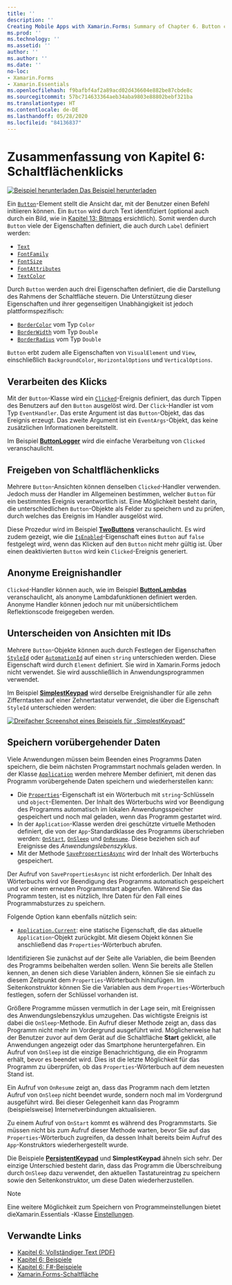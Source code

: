 ```yaml
---
title: ''
description: ''
Creating Mobile Apps with Xamarin.Forms: Summary of Chapter 6. Button clicks''
ms.prod: ''
ms.technology: ''
ms.assetid: ''
author: ''
ms.author: ''
ms.date: ''
no-loc:
- Xamarin.Forms
- Xamarin.Essentials
ms.openlocfilehash: f9bafbf4af2a89acd02d436604e882be87cbde8c
ms.sourcegitcommit: 57bc714633364aeb34aba9803e88802bebf321ba
ms.translationtype: HT
ms.contentlocale: de-DE
ms.lasthandoff: 05/28/2020
ms.locfileid: "84136837"
---
```

# <a name="summary-of-chapter-6-button-clicks"></a>Zusammenfassung von Kapitel 6: Schaltflächenklicks

[![Beispiel herunterladen](~/media/shared/download.png) Das Beispiel herunterladen](https://github.com/xamarin/xamarin-forms-book-samples/tree/master/Chapter06)

Ein [`Button`](xref:Xamarin.Forms.Button)-Element stellt die Ansicht dar, mit der Benutzer einen Befehl initiieren können. Ein `Button` wird durch Text identifiziert (optional auch durch ein Bild, wie in [Kapitel 13: Bitmaps](chapter13.md) ersichtlich). Somit werden durch `Button` viele der Eigenschaften definiert, die auch durch `Label` definiert werden:

- [`Text`](xref:Xamarin.Forms.Button.Text)
- [`FontFamily`](xref:Xamarin.Forms.Button.FontFamily)
- [`FontSize`](xref:Xamarin.Forms.Button.FontSize)
- [`FontAttributes`](xref:Xamarin.Forms.Button.FontAttributes)
- [`TextColor`](xref:Xamarin.Forms.Button.TextColor)

Durch `Button` werden auch drei Eigenschaften definiert, die die Darstellung des Rahmens der Schaltfläche steuern. Die Unterstützung dieser Eigenschaften und ihrer gegenseitigen Unabhängigkeit ist jedoch plattformspezifisch:

- [`BorderColor`](xref:Xamarin.Forms.Button.BorderColor) vom Typ `Color`
- [`BorderWidth`](xref:Xamarin.Forms.Button.BorderWidth) vom Typ `Double`
- [`BorderRadius`](xref:Xamarin.Forms.Button.BorderRadius) vom Typ `Double`

`Button` erbt zudem alle Eigenschaften von `VisualElement` und `View`, einschließlich `BackgroundColor`, `HorizontalOptions` und `VerticalOptions`.

## <a name="processing-the-click"></a>Verarbeiten des Klicks

Mit der `Button`-Klasse wird ein [`Clicked`](xref:Xamarin.Forms.Button.Clicked)-Ereignis definiert, das durch Tippen des Benutzers auf den `Button` ausgelöst wird. Der `Click`-Handler ist vom Typ `EventHandler`. Das erste Argument ist das `Button`-Objekt, das das Ereignis erzeugt. Das zweite Argument ist ein `EventArgs`-Objekt, das keine zusätzlichen Informationen bereitstellt.

Im Beispiel [**ButtonLogger**](https://github.com/xamarin/xamarin-forms-book-samples/tree/master/Chapter06/ButtonLogger) wird die einfache Verarbeitung von `Clicked` veranschaulicht.

## <a name="sharing-button-clicks"></a>Freigeben von Schaltflächenklicks

Mehrere `Button`-Ansichten können denselben `Clicked`-Handler verwenden. Jedoch muss der Handler im Allgemeinen bestimmen, welcher `Button` für ein bestimmtes Ereignis verantwortlich ist. Eine Möglichkeit besteht darin, die unterschiedlichen `Button`-Objekte als Felder zu speichern und zu prüfen, durch welches das Ereignis im Handler ausgelöst wird.

Diese Prozedur wird im Beispiel [**TwoButtons**](https://github.com/xamarin/xamarin-forms-book-samples/tree/master/Chapter06/TwoButtons) veranschaulicht. Es wird zudem gezeigt, wie die [`IsEnabled`](xref:Xamarin.Forms.VisualElement.IsEnabled)-Eigenschaft eines `Button` auf `false` festgelegt wird, wenn das Klicken auf den `Button` nicht mehr gültig ist. Über einen deaktivierten `Button` wird kein `Clicked`-Ereignis generiert.

## <a name="anonymous-event-handlers"></a>Anonyme Ereignishandler

`Clicked`-Handler können auch, wie im Beispiel [**ButtonLambdas**](https://github.com/xamarin/xamarin-forms-book-samples/tree/master/Chapter06/ButtonLambdas) veranschaulicht, als anonyme Lambdafunktionen definiert werden. Anonyme Handler können jedoch nur mit unübersichtlichem Reflektionscode freigegeben werden.

## <a name="distinguishing-views-with-ids"></a>Unterscheiden von Ansichten mit IDs

Mehrere `Button`-Objekte können auch durch Festlegen der Eigenschaften [`StyleId`](xref:Xamarin.Forms.Element.StyleId) oder [`AutomationId`](xref:Xamarin.Forms.Element.AutomationId) auf einen `string` unterschieden werden. Diese Eigenschaft wird durch `Element` definiert. Sie wird in Xamarin.Forms jedoch nicht verwendet. Sie wird ausschließlich in Anwendungsprogrammen verwendet.

Im Beispiel [**SimplestKeypad**](https://github.com/xamarin/xamarin-forms-book-samples/tree/master/Chapter06/SimplestKeypad) wird derselbe Ereignishandler für alle zehn Zifferntasten auf einer Zehnertastatur verwendet, die über die Eigenschaft `StyleId` unterschieden werden:

[![Dreifacher Screenshot eines Beispiels für „SimplestKeypad“](images/ch06fg04-small.png "Rechner")](images/ch06fg04-large.png#lightbox "Rechner")

## <a name="saving-transient-data"></a>Speichern vorübergehender Daten

Viele Anwendungen müssen beim Beenden eines Programms Daten speichern, die beim nächsten Programmstart nochmals geladen werden. In der Klasse [`Application`](xref:Xamarin.Forms.Application) werden mehrere Member definiert, mit denen das Programm vorübergehende Daten speichern und wiederherstellen kann:

- Die [`Properties`](xref:Xamarin.Forms.Application.Properties)-Eigenschaft ist ein Wörterbuch mit `string`-Schlüsseln und `object`-Elementen. Der Inhalt des Wörterbuchs wird vor Beendigung des Programms automatisch im lokalen Anwendungsspeicher gespeichert und noch mal geladen, wenn das Programm gestartet wird.
- In der `Application`-Klasse werden drei geschützte virtuelle Methoden definiert, die von der `App`-Standardklasse des Programms überschrieben werden: [`OnStart`](xref:Xamarin.Forms.Application.OnStart), [`OnSleep`](xref:Xamarin.Forms.Application.OnSleep) und [`OnResume`](xref:Xamarin.Forms.Application.OnResume). Diese beziehen sich auf Ereignisse des *Anwendungslebenszyklus*.
- Mit der Methode [`SavePropertiesAsync`](xref:Xamarin.Forms.Application.SavePropertiesAsync) wird der Inhalt des Wörterbuchs gespeichert.

Der Aufruf von `SavePropertiesAsync` ist nicht erforderlich. Der Inhalt des Wörterbuchs wird vor Beendigung des Programms automatisch gespeichert und vor einem erneuten Programmstart abgerufen. Während Sie das Programm testen, ist es nützlich, Ihre Daten für den Fall eines Programmabsturzes zu speichern.

Folgende Option kann ebenfalls nützlich sein:

- [`Application.Current`](xref:Xamarin.Forms.Application.Current): eine statische Eigenschaft, die das aktuelle `Application`-Objekt zurückgibt. Mit diesem Objekt können Sie anschließend das `Properties`-Wörterbuch abrufen.

Identifizieren Sie zunächst auf der Seite alle Variablen, die beim Beenden des Programms beibehalten werden sollen. Wenn Sie bereits alle Stellen kennen, an denen sich diese Variablen ändern, können Sie sie einfach zu diesem Zeitpunkt dem `Properties`-Wörterbuch hinzufügen. Im Seitenkonstruktor können Sie die Variablen aus dem `Properties`-Wörterbuch festlegen, sofern der Schlüssel vorhanden ist.

Größere Programme müssen vermutlich in der Lage sein, mit Ereignissen des Anwendungslebenszyklus umzugehen. Das wichtigste Ereignis ist dabei die `OnSleep`-Methode. Ein Aufruf dieser Methode zeigt an, dass das Programm nicht mehr im Vordergrund ausgeführt wird. Möglicherweise hat der Benutzer zuvor auf dem Gerät auf die Schaltfläche **Start** geklickt, alle Anwendungen angezeigt oder das Smartphone heruntergefahren. Ein Aufruf von `OnSleep` ist die einzige Benachrichtigung, die ein Programm erhält, bevor es beendet wird. Dies ist die letzte Möglichkeit für das Programm zu überprüfen, ob das `Properties`-Wörterbuch auf dem neuesten Stand ist.

Ein Aufruf von `OnResume` zeigt an, dass das Programm nach dem letzten Aufruf von `OnSleep` nicht beendet wurde, sondern noch mal im Vordergrund ausgeführt wird. Bei dieser Gelegenheit kann das Programm (beispielsweise) Internetverbindungen aktualisieren.

Zu einem Aufruf von `OnStart` kommt es während des Programmstarts. Sie müssen nicht bis zum Aufruf dieser Methode warten, bevor Sie auf das `Properties`-Wörterbuch zugreifen, da dessen Inhalt bereits beim Aufruf des `App`-Konstruktors wiederhergestellt wurde.

Die Beispiele [**PersistentKeypad**](https://github.com/xamarin/xamarin-forms-book-samples/tree/master/Chapter06/PersistentKeypad) und **SimplestKeypad** ähneln sich sehr. Der einzige Unterschied besteht darin, dass das Programm die Überschreibung durch `OnSleep` dazu verwendet, den aktuellen Tastatureintrag zu speichern sowie den Seitenkonstruktor, um diese Daten wiederherzustellen.

> [!NOTE]
> Eine weitere Möglichkeit zum Speichern von Programmeinstellungen bietet dieXamarin.Essentials -Klasse [Einstellungen](~/essentials/preferences.md).

## <a name="related-links"></a>Verwandte Links

- [Kapitel 6: Vollständiger Text (PDF)](https://download.xamarin.com/developer/xamarin-forms-book/XamarinFormsBook-Ch06-Apr2016.pdf)
- [Kapitel 6: Beispiele](https://github.com/xamarin/xamarin-forms-book-samples/tree/master/Chapter06)
- [Kapitel 6: F#-Beispiele](https://github.com/xamarin/xamarin-forms-book-samples/tree/master/Chapter06/FS)
- [Xamarin.Forms-Schaltfläche](~/xamarin-forms/user-interface/button.md)
